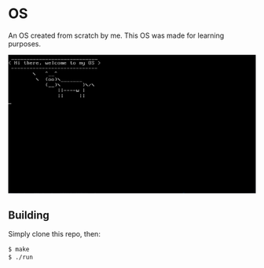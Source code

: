 # OS
An OS created from scratch by me. This OS was made for learning purposes.

![Screenshot](screenshots/welcome-screen.png)

## Building

Simply clone this repo, then:

```
$ make
$ ./run
```